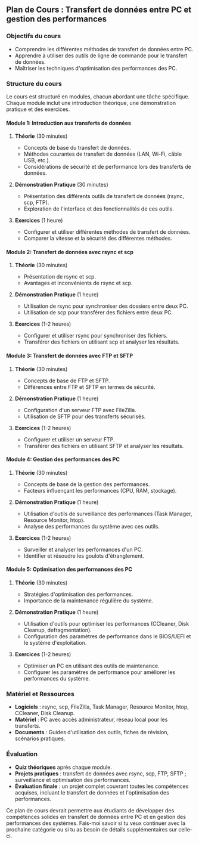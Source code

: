 
## Plan de Cours : Transfert de données entre PC et gestion des performances

### Objectifs du cours
- Comprendre les différentes méthodes de transfert de données entre PC.
- Apprendre à utiliser des outils de ligne de commande pour le transfert de données.
- Maîtriser les techniques d'optimisation des performances des PC.

### Structure du cours
Le cours est structuré en modules, chacun abordant une tâche spécifique. Chaque module inclut une introduction théorique, une démonstration pratique et des exercices.

#### Module 1: Introduction aux transferts de données
1. **Théorie** (30 minutes)
   - Concepts de base du transfert de données.
   - Méthodes courantes de transfert de données (LAN, Wi-Fi, câble USB, etc.).
   - Considérations de sécurité et de performance lors des transferts de données.

2. **Démonstration Pratique** (30 minutes)
   - Présentation des différents outils de transfert de données (rsync, scp, FTP).
   - Exploration de l'interface et des fonctionnalités de ces outils.

3. **Exercices** (1 heure)
   - Configurer et utiliser différentes méthodes de transfert de données.
   - Comparer la vitesse et la sécurité des différentes méthodes.

#### Module 2: Transfert de données avec rsync et scp
1. **Théorie** (30 minutes)
   - Présentation de rsync et scp.
   - Avantages et inconvénients de rsync et scp.

2. **Démonstration Pratique** (1 heure)
   - Utilisation de rsync pour synchroniser des dossiers entre deux PC.
   - Utilisation de scp pour transférer des fichiers entre deux PC.

3. **Exercices** (1-2 heures)
   - Configurer et utiliser rsync pour synchroniser des fichiers.
   - Transférer des fichiers en utilisant scp et analyser les résultats.

#### Module 3: Transfert de données avec FTP et SFTP
1. **Théorie** (30 minutes)
   - Concepts de base de FTP et SFTP.
   - Différences entre FTP et SFTP en termes de sécurité.

2. **Démonstration Pratique** (1 heure)
   - Configuration d'un serveur FTP avec FileZilla.
   - Utilisation de SFTP pour des transferts sécurisés.

3. **Exercices** (1-2 heures)
   - Configurer et utiliser un serveur FTP.
   - Transférer des fichiers en utilisant SFTP et analyser les résultats.

#### Module 4: Gestion des performances des PC
1. **Théorie** (30 minutes)
   - Concepts de base de la gestion des performances.
   - Facteurs influençant les performances (CPU, RAM, stockage).

2. **Démonstration Pratique** (1 heure)
   - Utilisation d'outils de surveillance des performances (Task Manager, Resource Monitor, htop).
   - Analyse des performances du système avec ces outils.

3. **Exercices** (1-2 heures)
   - Surveiller et analyser les performances d'un PC.
   - Identifier et résoudre les goulots d'étranglement.

#### Module 5: Optimisation des performances des PC
1. **Théorie** (30 minutes)
   - Stratégies d'optimisation des performances.
   - Importance de la maintenance régulière du système.

2. **Démonstration Pratique** (1 heure)
   - Utilisation d'outils pour optimiser les performances (CCleaner, Disk Cleanup, defragmentation).
   - Configuration des paramètres de performance dans le BIOS/UEFI et le système d'exploitation.

3. **Exercices** (1-2 heures)
   - Optimiser un PC en utilisant des outils de maintenance.
   - Configurer les paramètres de performance pour améliorer les performances du système.

### Matériel et Ressources
- **Logiciels** : rsync, scp, FileZilla, Task Manager, Resource Monitor, htop, CCleaner, Disk Cleanup.
- **Matériel** : PC avec accès administrateur, réseau local pour les transferts.
- **Documents** : Guides d'utilisation des outils, fiches de révision, scénarios pratiques.

### Évaluation
- **Quiz théoriques** après chaque module.
- **Projets pratiques** : transfert de données avec rsync, scp, FTP, SFTP ; surveillance et optimisation des performances.
- **Évaluation finale** : un projet complet couvrant toutes les compétences acquises, incluant le transfert de données et l'optimisation des performances.

Ce plan de cours devrait permettre aux étudiants de développer des compétences solides en transfert de données entre PC et en gestion des performances des systèmes. Fais-moi savoir si tu veux continuer avec la prochaine catégorie ou si tu as besoin de détails supplémentaires sur celle-ci.
